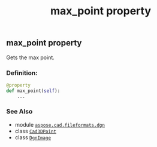 ﻿---
title: max_point property
second_title: Aspose.CAD for Python via .NET API References
description: 
type: docs
weight: 200
url: /aspose.cad.fileformats.dgn/dgnimage/max_point/
is_root: false
---

## max_point property


Gets the max point.
### Definition:
```python
@property
def max_point(self):
    ...
```

### See Also
* module [`aspose.cad.fileformats.dgn`](../../)
* class [`Cad3DPoint`](/cad/python-net/aspose.cad.fileformats.cad.cadobjects/cad3dpoint)
* class [`DgnImage`](/cad/python-net/aspose.cad.fileformats.dgn/dgnimage)
